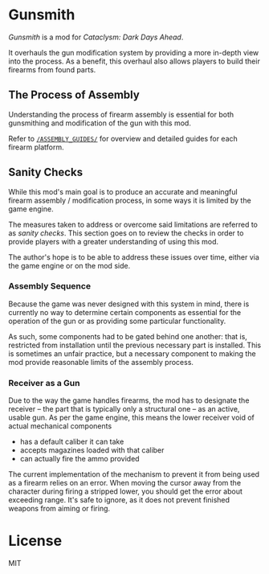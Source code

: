 # Gunsmith

*Gunsmith* is a mod for *Cataclysm: Dark Days Ahead*.

It overhauls the gun modification system by providing a more in-depth view into the process. As a benefit, this overhaul also allows players to build their firearms from found parts.


## The Process of Assembly

Understanding the process of firearm assembly is essential for both gunsmithing and modification of the gun with this mod.

Refer to [`/ASSEMBLY_GUIDES/`](/ASSEMBLY_GUIDES/) for overview and detailed guides for each firearm platform.


## Sanity Checks

While this mod's main goal is to produce an accurate and meaningful firearm assembly / modification process, in some ways it is limited by the game engine.

The measures taken to address or overcome said limitations are referred to as *sanity checks*. This section goes on to review the checks in order to provide players with a greater understanding of using this mod.

The author's hope is to be able to address these issues over time, either via the game engine or on the mod side.


### Assembly Sequence

Because the game was never designed with this system in mind, there is currently no way to determine certain components as essential for the operation of the gun or as providing some particular functionality.

As such, some components had to be gated behind one another: that is, restricted from installation until the previous necessary part is installed. This is sometimes an unfair practice, but a necessary component to making the mod provide reasonable limits of the assembly process.


### Receiver as a Gun

Due to the way the game handles firearms, the mod has to designate the receiver – the part that is typically only a structural one – as an active, usable gun. As per the game engine, this means the lower receiver void of actual mechanical components

* has a default caliber it can take
* accepts magazines loaded with that caliber
* can actually fire the ammo provided

The current implementation of the mechanism to prevent it from being used as a firearm relies on an error. When moving the cursor away from the character during firing a stripped lower, you should get the error about exceeding range. It's safe to ignore, as it does not prevent finished weapons from aiming or firing.


# License

MIT